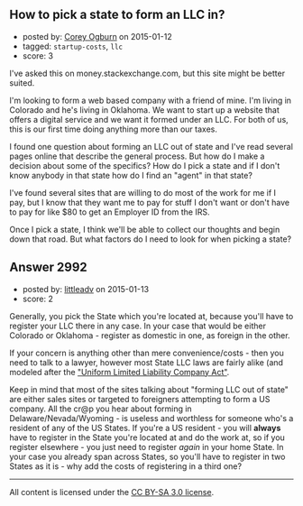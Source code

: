 ## How to pick a state to form an LLC in?

- posted by: [Corey Ogburn](https://stackexchange.com/users/53674/corey-ogburn) on 2015-01-12
- tagged: `startup-costs`, `llc`
- score: 3

<p>I've asked this on money.stackexchange.com, but this site might be better suited.</p>

<p>I'm looking to form a web based company with a friend of mine. I'm living in Colorado and he's living in Oklahoma. We want to start up a website that offers a digital service and we want it formed under an LLC. For both of us, this is our first time doing anything more than our taxes.</p>

<p>I found one question about forming an LLC out of state and I've read several pages online that describe the general process. But how do I make a decision about some of the specifics? How do I pick a state and if I don't know anybody in that state how do I find an "agent" in that state?</p>

<p>I've found several sites that are willing to do most of the work for me if I pay, but I know that they want me to pay for stuff I don't want or don't have to pay for like $80 to get an Employer ID from the IRS.</p>

<p>Once I pick a state, I think we'll be able to collect our thoughts and begin down that road. But what factors do I need to look for when picking a state?</p>



## Answer 2992

- posted by: [littleadv](https://stackexchange.com/users/307221/littleadv) on 2015-01-13
- score: 2

<p>Generally, you pick the State which you're located at, because you'll have to register your LLC there in any case. In your case that would be either Colorado or Oklahoma - register as domestic in one, as foreign in the other.</p>

<p>If your concern is anything other than mere convenience/costs - then you need to talk to a lawyer, however most State LLC laws are fairly alike (and modeled after the <a href="http://www.uniformlaws.org/shared/docs/limited%20liability%20company/ullca_final_06rev.pdf" rel="nofollow">"Uniform Limited Liability Company Act"</a>.</p>

<p>Keep in mind that most of the sites talking about "forming LLC out of state" are either sales sites or targeted to foreigners attempting to form a US company. All the cr@p you hear about forming in Delaware/Nevada/Wyoming - is useless and worthless for someone who's a resident of any of the US States. If you're a US resident - you will <strong>always</strong> have to register in the State you're located at and do the work at, so if you register elsewhere - you just need to register <em>again</em> in your home State. In your case you already span across States, so you'll have to register in two States as it is - why add the costs of registering in a third one?</p>




---

All content is licensed under the [CC BY-SA 3.0 license](https://creativecommons.org/licenses/by-sa/3.0/).
